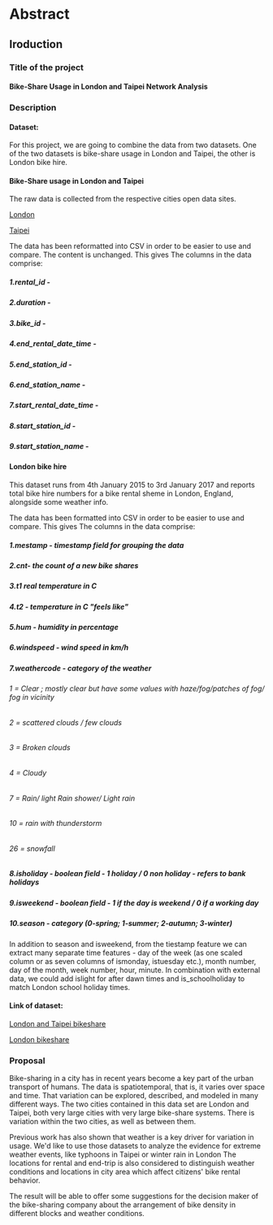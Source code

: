 # Abstract

## Iroduction

### Title of the project

#### Bike-Share Usage in London and Taipei Network Analysis

### Description

#### Dataset:

For this project, we are going to combine the data from two datasets. One of the two datasets is bike-share usage in London and Taipei, the other is London bike hire. 

#### Bike-Share usage in London and Taipei

The raw data is collected from the respective cities open data sites. 

[London](https://cycling.data.tfl.gov.uk/) 

[Taipei](https://data.taipei/#/dataset?topic=topic-transportation)

The data has been reformatted into CSV in order to be easier to use and compare. The content is unchanged. This gives The columns in the data comprise:

##### 1.rental_id -

##### 2.duration -

##### 3.bike_id -

##### 4.end_rental_date_time -

##### 5.end_station_id -

##### 6.end_station_name -

##### 7.start_rental_date_time -

##### 8.start_station_id -

##### 9.start_station_name -

#### London bike hire

This dataset runs from 4th January 2015 to 3rd January 2017 and reports total bike hire numbers for a bike rental sheme in London, England, alongside some weather info.

The data has been formatted into CSV in order to be easier to use and compare. This gives The columns in the data comprise:

##### 1.mestamp - timestamp field for grouping the data

##### 2.cnt- the count of a new bike shares

##### 3.t1 real temperature in C

##### 4.t2 - temperature in C "feels like"

##### 5.hum - humidity in percentage

##### 6.windspeed - wind speed in km/h

##### 7.weathercode - category of the weather

###### 1 = Clear ; mostly clear but have some values with haze/fog/patches of fog/ fog in vicinity

###### 2 = scattered clouds / few clouds

###### 3 = Broken clouds

###### 4 = Cloudy

###### 7 = Rain/ light Rain shower/ Light rain

###### 10 = rain with thunderstorm

###### 26 = snowfall

##### 8.isholiday - boolean field - 1 holiday / 0 non holiday - refers to bank holidays

##### 9.isweekend - boolean field - 1 if the day is weekend / 0 if a working day

##### 10.season - category (0-spring; 1-summer; 2-autumn; 3-winter)

In addition to season and isweekend, from the tiestamp feature we can extract many separate time features - day of the week (as one scaled column or as seven columns of ismonday, istuesday etc.), month number, day of the month, week number, hour, minute. In combination with external data, we could add islight for after dawn times and is_schoolholiday to match London school holiday times.

#### Link of dataset:

[London and Taipei bikeshare](https://www.kaggle.com/datasets/ajohrn/bikeshare-usage-in-london-and-taipei-network)

[London bikeshare](https://www.kaggle.com/datasets/hmavrodiev/london-bike-sharing-dataset/discussion?resource=download)

### Proposal

Bike-sharing in a city has in recent years become a key part of the urban transport of humans. The data is spatiotemporal, that is, it varies over space and time. That variation can be explored, described, and modeled in many different ways. The two cities contained in this data set are London and Taipei, both very large cities with very large bike-share systems. There is variation within the two cities, as well as between them. 

Previous work has also shown that weather is a key driver for variation in usage. We'd like to use those datasets to analyze the evidence for extreme weather events, like typhoons in Taipei or winter rain in London The locations for rental and end-trip is also considered to distinguish weather conditions and locations in city area which affect citizens' bike rental behavior.

The result will be able to offer some suggestions for the decision maker of the bike-sharing company about the arrangement of bike density in different blocks and weather conditions.
